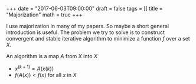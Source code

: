 +++
date = "2017-06-03T09:00:00"
draft = false
tags = []
title = "Majorization"
math = true
+++
<script type="text/javascript"
  src="https://cdn.mathjax.org/mathjax/latest/MathJax.js?config=TeX-AMS-MML_HTMLorMML">
</script>
<script type="text/x-mathjax-config">
MathJax.Hub.Config({
  tex2jax: {
    inlineMath: [['$','$'], ['\\(','\\)']],
    displayMath: [['$$','$$'], ['\[','\]']],
    processEscapes: true,
    processEnvironments: true,
    skipTags: ['script', 'noscript', 'style', 'textarea', 'pre'],
    TeX: { equationNumbers: { autoNumber: "AMS" },
         extensions: ["AMSmath.js", "AMSsymbols.js"] }
  }
});
</script>
I use majorization in many of my papers. So maybe a short general introduction is useful. The problem we try to solve is to construct convergent and stable iterative algorithm to minimize a function *f* over a set *X*. 

An algorithm is a map $A$ from $X$ into $X$ 
* $x^{(k+1)}=A(x{(k)})$
* $f(A(x)) < f(x)$ for all $x$ in $X$
